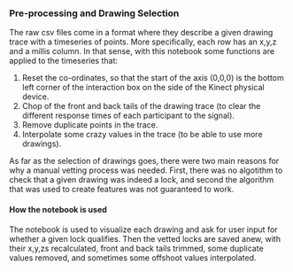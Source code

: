 ### Pre-processing and Drawing Selection

The raw csv files come in a format where they describe a given drawing trace with a timeseries of points. More specifically, each row has an x,y,z and a millis column. In that sense, with this notebook some functions are applied to the timeseries that:

1. Reset the co-ordinates, so that the start of the axis (0,0,0) is the bottom left corner of the interaction box on the side of the Kinect physical device.
2. Chop of the front and back tails of the drawing trace (to clear the different response times of each participant to the signal).
3. Remove duplicate points in the trace.
4. Interpolate some crazy values in the trace (to be able to use more drawings).

As far as the selection of drawings goes, there were two main reasons for why a manual vetting process was needed. First, there was no algotithm to check that a given drawing was indeed a lock, and second the algorithm that was used to create features was not guaranteed to work.

#### How the notebook is used

The notebook is used to visualize each drawing and ask for user input for whether a given lock qualifies. Then the vetted locks are saved anew, with their x,y,zs recalculated, front and back tails trimmed, some duplicate values removed, and sometimes some offshoot values interpolated.
